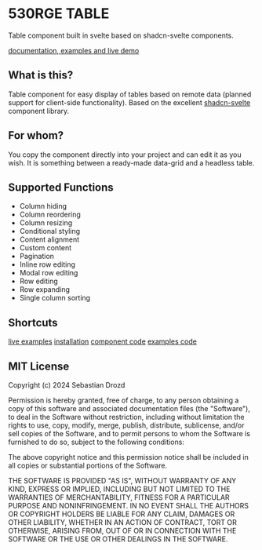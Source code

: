 # 530RGE TABLE

Table component built in svelte based on shadcn-svelte components.

[documentation, examples and live demo](https://530rge-table.vercel.app/)

## What is this?
Table component for easy display of tables based on remote data (planned support for client-side functionality).
Based on the excellent [shadcn-svelte](https://github.com/huntabyte/shadcn-svelte) component library.

## For whom?
You copy the component directly into your project and can edit it as you wish. It is something between a ready-made data-grid and a headless table.

## Supported Functions
- Column hiding
- Column reordering
- Column resizing
- Conditional styling
- Content alignment
- Custom content
- Pagination
- Inline row editing
- Modal row editing
- Row editing
- Row expanding
- Single column sorting

## Shortcuts
[live examples](https://530rge-table.vercel.app/) 
[installation](https://530rge-table.vercel.app/installation) 
[component code](https://github.com/530RGE/table/tree/main/src/lib/components/table) 
[examples code](https://github.com/530RGE/table/tree/main/src/routes/(examples)) 

## MIT License

Copyright (c) 2024 Sebastian Drozd

Permission is hereby granted, free of charge, to any person obtaining a copy
of this software and associated documentation files (the "Software"), to deal
in the Software without restriction, including without limitation the rights
to use, copy, modify, merge, publish, distribute, sublicense, and/or sell
copies of the Software, and to permit persons to whom the Software is
furnished to do so, subject to the following conditions:

The above copyright notice and this permission notice shall be included in all
copies or substantial portions of the Software.

THE SOFTWARE IS PROVIDED "AS IS", WITHOUT WARRANTY OF ANY KIND, EXPRESS OR
IMPLIED, INCLUDING BUT NOT LIMITED TO THE WARRANTIES OF MERCHANTABILITY,
FITNESS FOR A PARTICULAR PURPOSE AND NONINFRINGEMENT. IN NO EVENT SHALL THE
AUTHORS OR COPYRIGHT HOLDERS BE LIABLE FOR ANY CLAIM, DAMAGES OR OTHER
LIABILITY, WHETHER IN AN ACTION OF CONTRACT, TORT OR OTHERWISE, ARISING FROM,
OUT OF OR IN CONNECTION WITH THE SOFTWARE OR THE USE OR OTHER DEALINGS IN THE
SOFTWARE.